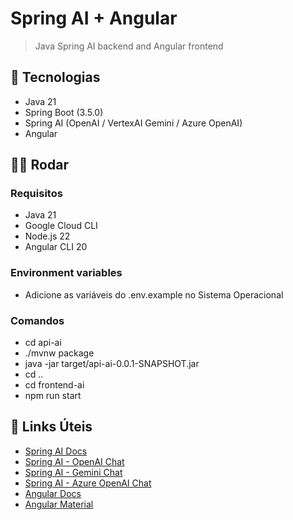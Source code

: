 # Spring AI + Angular

> Java Spring AI backend and Angular frontend

## 🚀 Tecnologias

- Java 21
- Spring Boot (3.5.0)
- Spring AI (OpenAI / VertexAI Gemini / Azure OpenAI)
- Angular

## 🏃🏻 Rodar

### Requisitos

- Java 21
- Google Cloud CLI
- Node.js 22
- Angular CLI 20

### Environment variables

- Adicione as variáveis do .env.example no Sistema Operacional

### Comandos

- cd api-ai
- ./mvnw package
- java -jar target/api-ai-0.0.1-SNAPSHOT.jar
- cd ..
- cd frontend-ai
- npm run start

## 🔗 Links Úteis

- [Spring AI Docs](https://spring.io/projects/spring-ai)
- [Spring AI - OpenAI Chat](https://docs.spring.io/spring-ai/reference/api/chat/openai-chat.html)
- [Spring AI - Gemini Chat](https://docs.spring.io/spring-ai/reference/api/chat/vertexai-gemini-chat.html)
- [Spring AI - Azure OpenAI Chat](https://docs.spring.io/spring-ai/reference/api/chat/azure-openai-chat.html)
- [Angular Docs](https://angular.dev/overview)
- [Angular Material](https://material.angular.dev)
